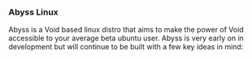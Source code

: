 ### Abyss Linux
Abyss is a Void based linux distro that aims to make the power of Void accessible to your average beta ubuntu user. 
Abyss is very early on in development but will continue to be built with a few key ideas in mind:

